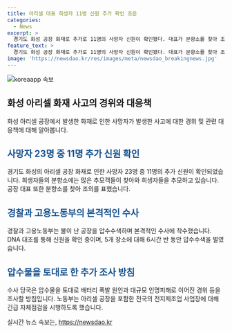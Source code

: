 ```yaml
---
title: 아리셀 대표 희생자 11명 신원 추가 확인 조문
categories:
  - News
excerpt: >
  경기도 화성 공장 화재로 추가로 11명의 사망자 신원이 확인됐다. 대표가 분향소를 찾아 조의를 표하고 경찰, 고용노동부가 수사에 돌입했다. 희생자들을 위해 100명이 넘는 추모객이 찾아, 경찰은 한국, 중국, 라오스 출신 등의 사망자 신원을 파악했다. 경찰과 고용노동부는 6시간 반 동안 압수수색을 진행하며 안전 문건 등을 확보했고, 배터리 폭발 원인과 작업 중지 등 긴급 대책을 추진할 방침이다. (출처: KBS)
feature_text: >
  경기도 화성 공장 화재로 추가로 11명의 사망자 신원이 확인됐다. 대표가 분향소를 찾아 조의를 표하고 경찰, 고용노동부가 수사에 돌입했다. 희생자들을 위해 100명이 넘는 추모객이 찾아, 경찰은 한국, 중국, 라오스 출신 등의 사망자 신원을 파악했다. 경찰과 고용노동부는 6시간 반 동안 압수수색을 진행하며 안전 문건 등을 확보했고, 배터리 폭발 원인과 작업 중지 등 긴급 대책을 추진할 방침이다. (출처: KBS)
image: 'https://newsdao.kr/res/images/meta/newsdao_breakingnews.jpg'
---
```


<p><img src="https://newsdao.kr/res/images/meta/newsdao_breakingnews.jpg" alt="koreaapp 속보" /></p>

<h2 data-ke-size="size26">화성 아리셀 화재 사고의 경위와 대응책</h2>

<p data-ke-size="size16">화성 아리셀 공장에서 발생한 화재로 인한 사망자가 발생한 사고에 대한 경위 및 관련 대응책에 대해 알아봅니다.</p>

<h2><b><span style="color: #1a5490;">사망자 23명 중 11명 추가 신원 확인</span></b></h2>

<p data-ke-size="size16">경기도 화성의 아리셀 공장 화재로 인한 사망자 23명 중 11명의 추가 신원이 확인되었습니다. 희생자들의 분향소에는 많은 추모객들이 찾아와 희생자들을 추모하고 있습니다. 공장 대표 또한 분향소를 찾아 조의를 표했습니다.</p>

<h2><b><span style="color: #1a5490;">경찰과 고용노동부의 본격적인 수사</span></b></h2>

<p data-ke-size="size16">경찰과 고용노동부는 불이 난 공장을 압수수색하며 본격적인 수사에 착수했습니다. DNA 대조를 통해 신원을 확인 중이며, 5개 장소에 대해 6시간 반 동안 압수수색을 벌였습니다.</p>

<h2><b><span style="color: #1a5490;">압수물을 토대로 한 추가 조사 방침</span></b></h2>

<p data-ke-size="size16">수사 당국은 압수물을 토대로 배터리 폭발 원인과 대규모 인명피해로 이어진 경위 등을 조사할 방침입니다. 노동부는 아리셀 공장을 포함한 전국의 전지제조업 사업장에 대해 긴급 자체점검을 시행하도록 했습니다.</p>
실시간 뉴스 속보는, <a href="https://newsdao.kr" rel="dofollow">https://newsdao.kr</a>


